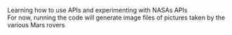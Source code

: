 Learning how to use APIs and experimenting with NASAs APIs  
For now, running the code will generate image files of pictures taken by the various Mars rovers
